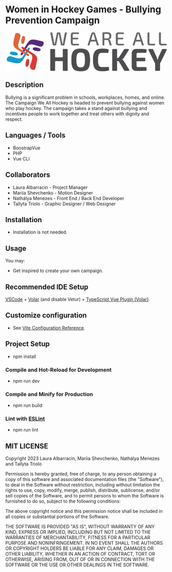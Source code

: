 # Women in Hockey Games - Bullying Prevention Campaign

<p align="center">
<img src="./img/logo_campaign.svg" width="600" style="margin:auto; display:block">
</p>

## Description 
Bullying is a significant problem in schools, workplaces, homes, and online. The Campaign We All Hockey is headed to prevent bullying against women who play hockey. The campaign takes a stand against bullying and incentives people to work together and treat others with dignity and respect. 

## Languages / Tools 
- BoostrapVue
- PHP 
- Vue CLI

## Collaborators
- Laura Albarracin - Project Manager
- Mariia Shevchenko - Motion Designer
- Nathálya Menezes - Front End / Back End Developer
- Tallyta Triolo - Graphic Designer / Web Designer



## Installation
- Installation is not needed.

## Usage 
You may:

- Get inspired to create your own campaign.

## Recommended IDE Setup

[VSCode](https://code.visualstudio.com/) + [Volar](https://marketplace.visualstudio.com/items?itemName=Vue.volar) (and disable Vetur) + [TypeScript Vue Plugin (Volar)](https://marketplace.visualstudio.com/items?itemName=Vue.vscode-typescript-vue-plugin).

## Customize configuration

- See [Vite Configuration Reference](https://vitejs.dev/config/).

## Project Setup

- npm install

### Compile and Hot-Reload for Development

- npm run dev

### Compile and Minify for Production

- npm run build

### Lint with [ESLint](https://eslint.org/)

- npm run lint

## MIT LICENSE 
Copyright 2023  Laura Albarracin, Mariia Shevchenko, Nathálya Menezes and Tallyta Triolo

Permission is hereby granted, free of charge, to any person obtaining a copy of this software and associated documentation files (the "Software"), to deal in the Software without restriction, including without limitation the rights to use, copy, modify, merge, publish, distribute, sublicense, and/or sell copies of the Software, and to permit persons to whom the Software is furnished to do so, subject to the following conditions:

The above copyright notice and this permission notice shall be included in all copies or substantial portions of the Software.

THE SOFTWARE IS PROVIDED "AS IS", WITHOUT WARRANTY OF ANY KIND, EXPRESS OR IMPLIED, INCLUDING BUT NOT LIMITED TO THE WARRANTIES OF MERCHANTABILITY, FITNESS FOR A PARTICULAR PURPOSE AND NONINFRINGEMENT. IN NO EVENT SHALL THE AUTHORS OR COPYRIGHT HOLDERS BE LIABLE FOR ANY CLAIM, DAMAGES OR OTHER LIABILITY, WHETHER IN AN ACTION OF CONTRACT, TORT OR OTHERWISE, ARISING FROM, OUT OF OR IN CONNECTION WITH THE SOFTWARE OR THE USE OR OTHER DEALINGS IN THE SOFTWARE.

